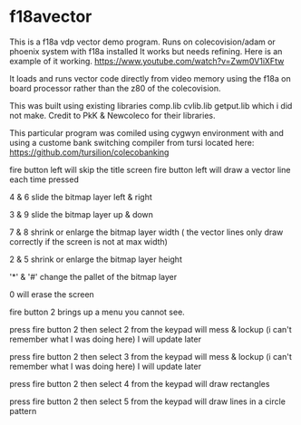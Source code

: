 # f18avector
This is a f18a vdp vector demo program. Runs on colecovision/adam or phoenix system with f18a installed
It works but needs refining. Here is an example of it working.
https://www.youtube.com/watch?v=Zwm0V1iXFtw

It loads and runs vector code directly from video memory using the f18a on board processor rather than the z80 of the colecovision.

This was built using existing libraries comp.lib cvlib.lib getput.lib which i did not make.
Credit to PkK & Newcoleco for their libraries.

This particular program was comiled using cygwyn environment with and using a custome bank switching compiler from tursi located here:
https://github.com/tursilion/colecobanking


fire button left will skip the title screen
fire button left will draw a vector line each time pressed


4 & 6 slide the bitmap layer left & right

3 & 9 slide the bitmap layer up & down

7 & 8 shrink or enlarge the bitmap layer width   ( the vector lines only draw correctly if the screen is not at max width)

2 & 5 shrink or enlarge the bitmap layer height

'*' & '#' change the pallet of the bitmap layer

0 will erase the screen

fire button 2 brings up a menu you cannot see.

press fire button 2 then select 2 from the keypad will mess & lockup (i can't remember what I was doing here) I will update later

press fire button 2 then select 3 from the keypad will mess & lockup (i can't remember what I was doing here) I will update later

press fire button 2 then select 4 from the keypad will draw rectangles

press fire button 2 then select 5 from the keypad will draw lines in a circle pattern


